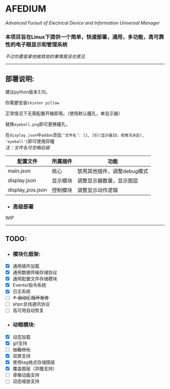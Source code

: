 # AFEDIUM
*Advanced Fursuit of Electrical Device and Information Universal Manager*
<!--美国命名法，好玩-->

### 本项目旨在Linux下提供一个简单，快速部署，通用，多功能，高可靠性的电子眼显示和管理系统
*不过你要是拿他做其他的事情我没也意见*

----
## 部署说明:

建议python版本3.10。

你需要安装`tkinter pillow`

正常情况下无需配置开箱即用。（使用默认瞳孔，单显示器）

替换`eyeball.png`即可更换瞳孔，

在`display.json`中`addon`添加
`‘文件名’: [1, [0](显示器ID，视情况决定), 'eyeball']`即可使用异瞳
<br>*注：文件名可忽略后缀*

| 配置文件             | 所属插件 | 功能               |
|------------------|------|------------------|
| main.json        | 核心   | 禁用其他插件，调整debug模式 |
| display.json     | 显示模块 | 调整显示器数量，显示图层     |
| display_pos.json | 控制模块 | 调整显示动作逻辑         |


+ ### 高级部署
*WIP*

----
## TODO: 
+ ### 模块化框架: 
+ [x] 通用插件加载
+ [x] 通用数据传输存储协议
+ [x] 通用配置文件存储模块
+ [x] Events/指令系统
+ [x] 日志系统
+ [ ] ~~↑ 自动汇报开发者~~
+ [ ] ahpc总线通讯协议
+ [ ] 高可用自动恢复

+ ### 动眼模块: 
+ [x] 动态加载
+ [x] gif支持
+ [ ] ~~加载优化~~
+ [x] 双屏支持
+ [x] 使用tag格式存储图层
+ [x] 覆盖图层（异瞳支持）
+ [ ] 骨骼动画支持
+ [ ] 动态缩放支持